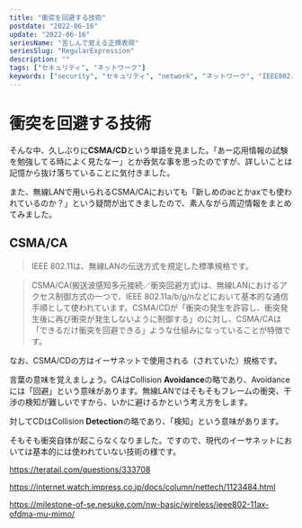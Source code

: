 ```yaml
---
title: "衝突を回避する技術"
postdate: "2022-06-16"
update: "2022-06-16"
seriesName: "苦しんで覚える正規表現"
seriesSlug: "RegularExpression"
description: ""
tags: ["セキュリティ", "ネットワーク"]
keywords: ["security", "セキュリティ", "network", "ネットワーク", "IEEE802.11"]
---
```


# 衝突を回避する技術

そんな中、久しぶりに**CSMA/CD**という単語を見ました。「あー応用情報の試験を勉強してる時によく見たなー」とか呑気な事を思ったのですが、詳しいことは記憶から抜け落ちていることに気付きました。

また、無線LANで用いられるCSMA/CAにおいても「新しめのacとかaxでも使われているのか？」という疑問が出てきましたので、素人ながら周辺情報をまとめてみました。

## CSMA/CA

> IEEE 802.11は、無線LANの伝送方式を規定した標準規格です。

> CSMA/CA(搬送波感知多元接続／衝突回避方式)は、無線LANにおけるアクセス制御方式の一つで、IEEE 802.11a/b/g/nなどにおいて基本的な通信手順として使われています。CSMA/CDが「衝突の発生を許容し、衝突発生後に再び衝突が発生しないように制御する」のに対し、CSMA/CAは「できるだけ衝突を回避できる」ような仕組みになっていることが特徴です。

なお、CSMA/CDの方はイーサネットで使用される（されていた）規格です。

言葉の意味を覚えましょう。CAはCollision **Avoidance**の略であり、Avoidanceには「回避」という意味があります。無線LANではそもそもフレームの衝突、干渉の検知が難しいですから、いかに避けるかという考え方をします。

対してCDはCollision **Detection**の略であり、「検知」という意味があります。

そもそも衝突自体が起こらなくなりました。ですので、現代のイーサネットにおいては基本的には使われていない技術の様です。

https://teratail.com/questions/333708

https://internet.watch.impress.co.jp/docs/column/nettech/1123484.html

https://milestone-of-se.nesuke.com/nw-basic/wireless/ieee802-11ax-ofdma-mu-mimo/

